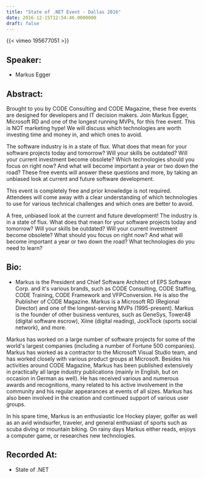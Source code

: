 ```yaml
---
title: "State of .NET Event - Dallas 2016"
date: 2016-12-15T12:54:46.0000000
draft: false
---
```


{{< vimeo 195677051 >}}

## Speaker:

 - Markus Egger

## Abstract:

<p>Brought to you by CODE Consulting and CODE Magazine, these free events are designed for developers and IT decision makers. Join Markus Egger, Microsoft RD and one of the longest running MVPs, for this free event. This is NOT marketing hype! We will discuss which technologies are worth investing time and money in, and which ones to avoid. </p>
<p>The software industry is in a state of flux. What does that mean for your software projects today and tomorrow? Will your skills be outdated? Will your current investment become obsolete? Which technologies should you focus on right now? And what will become important a year or two down the road? These free events will answer these questions and more, by taking an unbiased look at current and future software development. </p>
<p>This event is completely free and prior knowledge is not required. Attendees will come away with a clear understanding of which technologies to use for various technical challenges and which ones are better to avoid. </p>
<p>A free, unbiased look at the current and future development! The industry is in a state of flux. What does that mean for your software projects today and tomorrow? Will your skills be outdated? Will your current investment become obsolete? What should you focus on right now? And what will become important a year or two down the road? What technologies do you need to learn?</p>

## Bio:

 - <p>Markus is the President and Chief Software Architect of EPS Software Corp. and it's various brands, such as CODE Consulting, CODE Staffing, CODE Training, CODE Framework and VFPConversion. He is also the Publisher of CODE Magazine. Markus is a Microsoft RD (Regional Director) and one of the longest-serving MVPs (1995-present). Markus is the founder of other business ventures, such as GeneSys, Tower48 (digital software escrow), Xiine (digital reading), JockTock (sports social network), and more.</p>
<p>Markus has worked on a large number of software projects for some of the world's largest companies (including a number of Fortune 500 companies). Markus has worked as a contractor to the Microsoft Visual Studio team, and has worked closely with various product groups at Microsoft. Besides his activities around CODE Magazine, Markus has been published extensively in practically all large industry publications (mainly in English, but on occasion in German as well). He has received various and numerous awards and recognitions, many related to his active involvement in the community and his regular appearances at events of all sizes. Markus has also been involved in the creation and continued support of various user groups.</p>
<p>In his spare time, Markus is an enthusiastic Ice Hockey player, golfer as well as an avid windsurfer, traveler, and general enthusiast of sports such as scuba diving or mountain biking. On rainy days Markus either reads, enjoys a computer game, or researches new technologies.</p>

## Recorded At:

 - State of .NET

